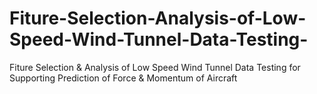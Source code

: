 # Fiture-Selection-Analysis-of-Low-Speed-Wind-Tunnel-Data-Testing-
Fiture Selection &amp; Analysis of Low Speed Wind Tunnel Data Testing for Supporting Prediction of Force &amp; Momentum of Aircraft
